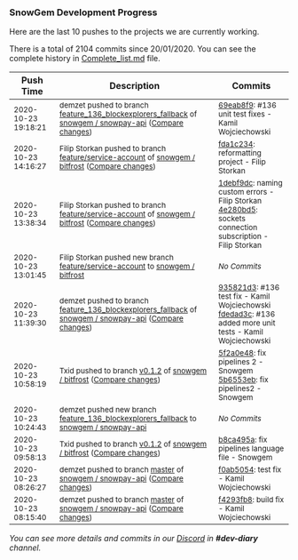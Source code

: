 
### SnowGem Development Progress

Here are the last 10 pushes to the projects we are currently working.

There is a total of 2104 commits since 20/01/2020. You can see the complete history in
 [Complete_list.md](Complete_list.md) file.

| Push Time | Description | Commits |
| --- | --- | --- |
| <sub>2020-10-23 19:18:21</sub> | <sub>demzet pushed to branch [feature\_136\_blockexplorers\_fallback](https://gitlab.com/snowgem/snowpay-api/commits/feature_136_blockexplorers_fallback) of [snowgem / snowpay\-api](https://gitlab.com/snowgem/snowpay-api) ([Compare changes](https://gitlab.com/snowgem/snowpay-api/compare/fdedad3c31f99bd63c1d2a1fbe0269ce1472317c...69eab8f979362fd1c68527b603271c75bc27f494))</sub> | <sub>[69eab8f9](https://gitlab.com/snowgem/snowpay-api/-/commit/69eab8f979362fd1c68527b603271c75bc27f494): #136 unit test fixes - Kamil Wojciechowski</sub> |
| <sub>2020-10-23 14:16:27</sub> | <sub>Filip Storkan pushed to branch [feature/service\-account](https://gitlab.com/snowgem/bitfrost/commits/feature/service-account) of [snowgem / bitfrost](https://gitlab.com/snowgem/bitfrost) ([Compare changes](https://gitlab.com/snowgem/bitfrost/compare/4e280bd5bc58eb5409cd2bbb21b2cef1e0118b85...fda1c2342ed8686173d7070f42d245d3c7f3d5b9))</sub> | <sub>[fda1c234](https://gitlab.com/snowgem/bitfrost/-/commit/fda1c2342ed8686173d7070f42d245d3c7f3d5b9): reformatting project - Filip Storkan</sub> |
| <sub>2020-10-23 13:38:34</sub> | <sub>Filip Storkan pushed to branch [feature/service\-account](https://gitlab.com/snowgem/bitfrost/commits/feature/service-account) of [snowgem / bitfrost](https://gitlab.com/snowgem/bitfrost) ([Compare changes](https://gitlab.com/snowgem/bitfrost/compare/cb5d1615ca9f48d251af3bd2f725cf3091b0ac1c...4e280bd5bc58eb5409cd2bbb21b2cef1e0118b85))</sub> | <sub>[1debf9dc](https://gitlab.com/snowgem/bitfrost/-/commit/1debf9dc5558cb5726cc48f832703096700daa99): naming custom errors - Filip Storkan<br>[4e280bd5](https://gitlab.com/snowgem/bitfrost/-/commit/4e280bd5bc58eb5409cd2bbb21b2cef1e0118b85): sockets connection subscription - Filip Storkan</sub> |
| <sub>2020-10-23 13:01:45</sub> | <sub>Filip Storkan pushed new branch [feature/service\-account](https://gitlab.com/snowgem/bitfrost/commits/feature/service-account) to [snowgem / bitfrost](https://gitlab.com/snowgem/bitfrost)</sub> | <sub>_No Commits_</sub> |
| <sub>2020-10-23 11:39:30</sub> | <sub>demzet pushed to branch [feature\_136\_blockexplorers\_fallback](https://gitlab.com/snowgem/snowpay-api/commits/feature_136_blockexplorers_fallback) of [snowgem / snowpay\-api](https://gitlab.com/snowgem/snowpay-api) ([Compare changes](https://gitlab.com/snowgem/snowpay-api/compare/5782522cdd9c3dfaeedb4f51263650eb2fc96899...fdedad3c31f99bd63c1d2a1fbe0269ce1472317c))</sub> | <sub>[935821d3](https://gitlab.com/snowgem/snowpay-api/-/commit/935821d36692f93786a16634e54df49604f8451d): #136 test fix - Kamil Wojciechowski<br>[fdedad3c](https://gitlab.com/snowgem/snowpay-api/-/commit/fdedad3c31f99bd63c1d2a1fbe0269ce1472317c): #136 added more unit tests - Kamil Wojciechowski</sub> |
| <sub>2020-10-23 10:58:19</sub> | <sub>Txid pushed to branch [v0\.1\.2](https://gitlab.com/snowgem/bitfrost/commits/v0.1.2) of [snowgem / bitfrost](https://gitlab.com/snowgem/bitfrost) ([Compare changes](https://gitlab.com/snowgem/bitfrost/compare/b8ca495af2855d100b4dddb4811fec876341d23b...5b6553eb06b6cb07b0d6c6867d9233a791aa45ac))</sub> | <sub>[5f2a0e48](https://gitlab.com/snowgem/bitfrost/-/commit/5f2a0e480e34ce2120affb8361cdbad24fa1e8d5): fix pipelines 2 - Snowgem<br>[5b6553eb](https://gitlab.com/snowgem/bitfrost/-/commit/5b6553eb06b6cb07b0d6c6867d9233a791aa45ac): fix pipelines2 - Snowgem</sub> |
| <sub>2020-10-23 10:24:43</sub> | <sub>demzet pushed new branch [feature\_136\_blockexplorers\_fallback](https://gitlab.com/snowgem/snowpay-api/commits/feature_136_blockexplorers_fallback) to [snowgem / snowpay\-api](https://gitlab.com/snowgem/snowpay-api)</sub> | <sub>_No Commits_</sub> |
| <sub>2020-10-23 09:58:13</sub> | <sub>Txid pushed to branch [v0\.1\.2](https://gitlab.com/snowgem/bitfrost/commits/v0.1.2) of [snowgem / bitfrost](https://gitlab.com/snowgem/bitfrost) ([Compare changes](https://gitlab.com/snowgem/bitfrost/compare/6e0c47d80ef1112e69d7ab35c8e7c225a096a18a...b8ca495af2855d100b4dddb4811fec876341d23b))</sub> | <sub>[b8ca495a](https://gitlab.com/snowgem/bitfrost/-/commit/b8ca495af2855d100b4dddb4811fec876341d23b): fix pipelines language file - Snowgem</sub> |
| <sub>2020-10-23 08:26:27</sub> | <sub>demzet pushed to branch [master](https://gitlab.com/snowgem/snowpay-api/commits/master) of [snowgem / snowpay\-api](https://gitlab.com/snowgem/snowpay-api) ([Compare changes](https://gitlab.com/snowgem/snowpay-api/compare/f4293fb893236898562940789046c1ca15a377fe...f0ab5054c389d59e093157e252e213d1e245dc36))</sub> | <sub>[f0ab5054](https://gitlab.com/snowgem/snowpay-api/-/commit/f0ab5054c389d59e093157e252e213d1e245dc36): test fix - Kamil Wojciechowski</sub> |
| <sub>2020-10-23 08:15:40</sub> | <sub>demzet pushed to branch [master](https://gitlab.com/snowgem/snowpay-api/commits/master) of [snowgem / snowpay\-api](https://gitlab.com/snowgem/snowpay-api) ([Compare changes](https://gitlab.com/snowgem/snowpay-api/compare/f04dafe832dd0020b60509c10598534e6eef87ee...f4293fb893236898562940789046c1ca15a377fe))</sub> | <sub>[f4293fb8](https://gitlab.com/snowgem/snowpay-api/-/commit/f4293fb893236898562940789046c1ca15a377fe): build fix - Kamil Wojciechowski</sub> |

_You can see more details and commits in our [Discord](https://discord.gg/zumGnbg) in **#dev-diary** channel._
